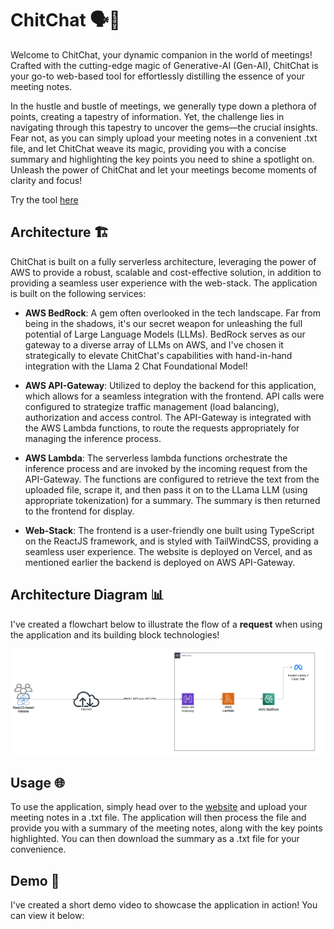 # ChitChat 🗣️📝

Welcome to ChitChat, your dynamic companion in the world of meetings! Crafted with the cutting-edge magic of Generative-AI (Gen-AI), ChitChat is your go-to web-based tool for effortlessly distilling the essence of your meeting notes.

In the hustle and bustle of meetings, we generally type down a plethora of points, creating a tapestry of information. Yet, the challenge lies in navigating through this tapestry to uncover the gems—the crucial insights. Fear not, as you can simply upload your meeting notes in a convenient .txt file, and let ChitChat weave its magic, providing you with a concise summary and highlighting the key points you need to shine a spotlight on. Unleash the power of ChitChat and let your meetings become moments of clarity and focus!

Try the tool [here](https://chit-chat-cyan.vercel.app/)

## Architecture 🏗️

ChitChat is built on a fully serverless architecture, leveraging the power of AWS to provide a robust, scalable and cost-effective solution, in addition to providing a seamless user experience with the web-stack. The application is built on the following services:

- **AWS BedRock**: A gem often overlooked in the tech landscape. Far from being in the shadows, it's our secret weapon for unleashing the full potential of Large Language Models (LLMs). BedRock serves as our gateway to a diverse array of LLMs on AWS, and I've chosen it strategically to elevate ChitChat's capabilities with hand-in-hand integration with the Llama 2 Chat Foundational Model!

- **AWS API-Gateway**: Utilized to deploy the backend for this application, which allows for a seamless integration with the frontend. API calls were configured to strategize traffic management (load balancing), authorization and access control. The API-Gateway is integrated with the AWS Lambda functions, to route the requests appropriately for managing the inference process.

- **AWS Lambda**:  The serverless lambda functions orchestrate the inference process and are invoked by the incoming request from the API-Gateway. The functions are configured to retrieve the text from the uploaded file, scrape it, and then pass it on to the LLama LLM (using appropriate tokenization) for a summary. The summary is then returned to the frontend for display.

- **Web-Stack**: The frontend is a user-friendly one built using TypeScript on the ReactJS framework, and is styled with TailWindCSS, providing a seamless user experience. The website is deployed on Vercel, and as mentioned earlier the backend is deployed on AWS API-Gateway.

## Architecture Diagram 📊
I've created a flowchart below to illustrate the flow of a **request** when using the application and its building block technologies! 

<div style="text-align: center;">
    <img src="assets/ChitChat FlowChart.png" alt="Image Description">
</div>

## Usage 🌐

To use the application, simply head over to the [website](https://chit-chat-cyan.vercel.app/) and upload your meeting notes in a .txt file. The application will then process the file and provide you with a summary of the meeting notes, along with the key points highlighted. You can then download the summary as a .txt file for your convenience.

## Demo 🎥

I've created a short demo video to showcase the application in action! You can view it below:

